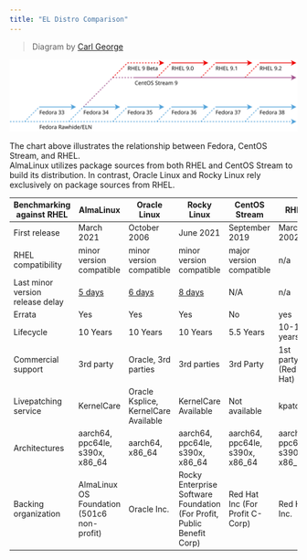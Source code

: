 ```yaml
---
title: "EL Distro Comparison"
---
```


> Diagram by [Carl George](https://www.linkedin.com/in/carlwgeorge/)

![relationship_chart](/images/Comparison-relationship_chart.png)

The chart above illustrates the relationship between Fedora, CentOS Stream, and RHEL.<br>
AlmaLinux utilizes package sources from both RHEL and CentOS Stream to build its distribution. In contrast, Oracle Linux and Rocky Linux rely exclusively on package sources from RHEL.

|Benchmarking against RHEL       |AlmaLinux                                 |Oracle Linux                        |Rocky Linux                                                           |CentOS Stream                  |RHEL                           |
|--------------------------------|------------------------------------------|------------------------------------|----------------------------------------------------------------------|-------------------------------|-------------------------------|
|First release                   |March 2021                          |October 2006                          |June 2021                                                       |September 2019                     |March 2002                     |
|RHEL compatibility              |minor version compatible                  |minor version compatible            |minor version compatible                                              |major version compatible       |n/a                            |
|Last minor version release delay|[5 days][alma9.4]                         |[6 days][oracle9.4]                 |[8 days][rocky9.4]                                                    |N/A                            |n/a                            |
|Errata                          |Yes                                       |Yes                                 |Yes                                                                   |No                             |yes                            |
|Lifecycle                       |10 Years                                  |10 Years                            |10 Years                                                              |5.5 Years                      |10-14 years                    |
|Commercial support              |3rd party                                 |Oracle, 3rd parties                 |3rd parties                                                           |3rd Party                      |1st party (Red Hat)            |
|Livepatching service            |KernelCare                                |Oracle Ksplice, KernelCare Available|KernelCare Available                                                  |Not available                  |kpatch                         |
|Architectures                   |aarch64, ppc64le, s390x, x86_64           |aarch64, x86_64                     |aarch64, ppc64le, s390x, x86_64                 |aarch64, ppc64le, s390x, x86_64|aarch64, ppc64le, s390x, x86_64|
|Backing organization            |AlmaLinux OS Foundation (501c6 non-profit)|Oracle Inc.      |Rocky Enterprise Software Foundation (For Profit, Public Benefit Corp)|Red Hat Inc (For Profit C-Corp)|Red Hat Inc.                   |


[binary]: https://almalinux.org/blog/future-of-almalinux/
[oracleabi]: https://www.oracle.com/news/announcement/blog/keep-linux-open-and-free-2023-07-10/
[acg]: https://access.redhat.com/articles/rhel8-abi-compatibility
[alma9.4]: https://almalinux.org/blog/2024-05-06-announcing-94-stable/
[oracle9.4]: https://docs.oracle.com/en/operating-systems/oracle-linux/9/relnotes9.4/
[rocky9.4]: https://rockylinux.org/news/rocky-linux-9-4-ga-release
